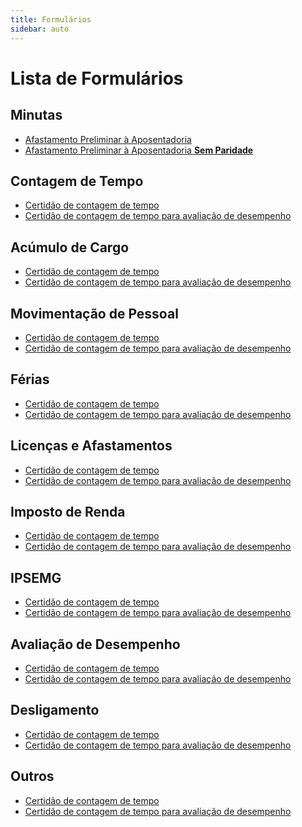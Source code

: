 ```yaml
---
title: Formulários
sidebar: auto
---
```



# Lista de Formulários

## Minutas
   + [Afastamento Preliminar à Aposentadoria](./arquivos/minutas/minuta_afastamento_preliminar.doc) <Badge text="27-03-2019" type="warn"/><Badge text="NOVO!" type="error"/> 
   + [Afastamento Preliminar à Aposentadoria **Sem Paridade**](./arquivos/minutas/minuta_afastamento_preliminar-sem_paridade.doc) <Badge text="27/03/2019"/>

## Contagem de Tempo
   + [Certidão de contagem de tempo](./arquivos/contagem_tempo.xls) <Badge text="27-03-2019" type="warn"/><Badge text="NOVO!" type="error"/> 
   + [Certidão de contagem de tempo para avaliação de desempenho](./arquivos/contagem_tempo.xls) <Badge text="27/03/2019"/>


## Acúmulo de Cargo
   + [Certidão de contagem de tempo](./arquivos/contagem_tempo.xls) <Badge text="27-03-2019" type="warn"/><Badge text="NOVO!" type="error"/> 
   + [Certidão de contagem de tempo para avaliação de desempenho](./arquivos/contagem_tempo.xls) <Badge text="27/03/2019"/>

## Movimentação de Pessoal
   + [Certidão de contagem de tempo](./arquivos/contagem_tempo.xls) <Badge text="27-03-2019" type="warn"/><Badge text="NOVO!" type="error"/> 
   + [Certidão de contagem de tempo para avaliação de desempenho](./arquivos/contagem_tempo.xls) <Badge text="27/03/2019"/>

## Férias
   + [Certidão de contagem de tempo](./arquivos/contagem_tempo.xls) <Badge text="27-03-2019" type="warn"/><Badge text="NOVO!" type="error"/> 
   + [Certidão de contagem de tempo para avaliação de desempenho](./arquivos/contagem_tempo.xls) <Badge text="27/03/2019"/>

## Licenças e Afastamentos
   + [Certidão de contagem de tempo](./arquivos/contagem_tempo.xls) <Badge text="27-03-2019" type="warn"/><Badge text="NOVO!" type="error"/> 
   + [Certidão de contagem de tempo para avaliação de desempenho](./arquivos/contagem_tempo.xls) <Badge text="27/03/2019"/>

## Imposto de Renda
   + [Certidão de contagem de tempo](./arquivos/contagem_tempo.xls) <Badge text="27-03-2019" type="warn"/><Badge text="NOVO!" type="error"/> 
   + [Certidão de contagem de tempo para avaliação de desempenho](./arquivos/contagem_tempo.xls) <Badge text="27/03/2019"/>

## IPSEMG
   + [Certidão de contagem de tempo](./arquivos/contagem_tempo.xls) <Badge text="27-03-2019" type="warn"/><Badge text="NOVO!" type="error"/> 
   + [Certidão de contagem de tempo para avaliação de desempenho](./arquivos/contagem_tempo.xls) <Badge text="27/03/2019"/>

## Avaliação de Desempenho
   + [Certidão de contagem de tempo](./arquivos/contagem_tempo.xls) <Badge text="27-03-2019" type="warn"/><Badge text="NOVO!" type="error"/> 
   + [Certidão de contagem de tempo para avaliação de desempenho](./arquivos/contagem_tempo.xls) <Badge text="27/03/2019"/>

## Desligamento
   + [Certidão de contagem de tempo](./arquivos/contagem_tempo.xls) <Badge text="27-03-2019" type="warn"/><Badge text="NOVO!" type="error"/> 
   + [Certidão de contagem de tempo para avaliação de desempenho](./arquivos/contagem_tempo.xls) <Badge text="27/03/2019"/>

## Outros
   + [Certidão de contagem de tempo](./arquivos/contagem_tempo.xls) <Badge text="27-03-2019" type="warn"/><Badge text="NOVO!" type="error"/> 
   + [Certidão de contagem de tempo para avaliação de desempenho](./arquivos/contagem_tempo.xls) <Badge text="27/03/2019"/>
